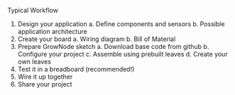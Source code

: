 Typical Workflow

1. Design your application
   a.	Define components and sensors
   b.	Possible application architecture
2. Create your board
   a.	Wiring diagram
   b.	Bill of Material
3. Prepare GrowNode sketch
   a.	Download base code from github
   b.	Configure your project
   c.	Assemble using prebuilt leaves 
   d.	Create your own leaves
4. Test it in a breadboard (recommended!) 
5. Wire it up together
6. Share your project

